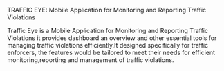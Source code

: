 TRAFFIC EYE: Mobile Application for Monitoring and Reporting Traffic Violations

Traffic Eye is a Mobile Application for Monitoring and Reporting Traffic Violations it provides dashboard an overview and other essential tools for managing traffic violations efficiently.It designed specifically for traffic enforcers, the features would be tailored to meet their needs for efficient monitoring,reporting and management of traffic violations.